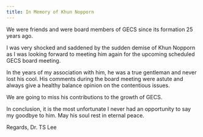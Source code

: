 ```yaml
---
title: In Memory of Khun Nopporn
---
```



We were friends and were board members of GECS since its formation 25 years ago.

I was very shocked and saddened by the sudden demise of Khun Nopporn as I was looking forward to meeting him again for the upcoming scheduled GECS board meeting.

In the years of my association with him, he was a true gentleman and never lost his cool. His comments during the board meeting were astute and always give a healthy balance opinion on the contentious issues.

We are going to miss his contributions to the growth of GECS.

In conclusion, it is the most unfortunate I never had an opportunity to say my goodbye to him. May his soul rest in eternal peace.

Regards,
Dr. TS Lee

